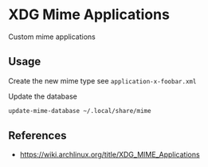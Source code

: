 # XDG Mime Applications

Custom mime applications

## Usage

Create the new mime type see `application-x-foobar.xml`

Update the database

```bash
update-mime-database ~/.local/share/mime
```

## References

- <https://wiki.archlinux.org/title/XDG_MIME_Applications>
